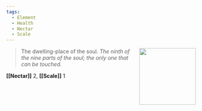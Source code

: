 ```yaml
---
tags:
  - Element
  - Health
  - Nectar
  - Scale
---
```


<div style="float: right; padding-left: 10px;"><img src="/Elements of the Soul/files/health.png" width=150 width=100 style="margin:0" /></div>

> The dwelling-place of the soul. *The ninth of the nine parts of the soul; the only one that can be touched.*

**[[Nectar]]** 2, **[[Scale]]** 1